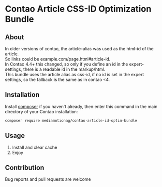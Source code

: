 # Contao Article CSS-ID Optimization Bundle

## About
In older versions of contao, the article-alias was used as the html-id of the article.  
So links could be example.com/page.html#article-id.  
In Contao 4.4+ this changed, so only if you define an id in the expert-settings, there is a readable id in the markup/html.  
This bundle uses the article alias as css-id, if no id is set in the expert settings, so the fallback is the same as in contao <4.

## Installation
Install [composer](https://getcomposer.org) if you haven't already, then enter this command in the main directory of your Contao installation:
```sh
composer require mediamotionag/contao-article-id-optim-bundle
```
## Usage
1. Install and clear cache
2. Enjoy

## Contribution
Bug reports and pull requests are welcome
